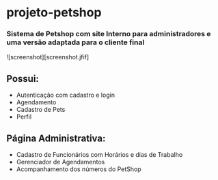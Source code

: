 # projeto-petshop
### Sistema de Petshop com site Interno para administradores e uma versão adaptada para o cliente final

![screenshot][screenshot.jfif]

## Possui:

- Autenticação com cadastro e login
- Agendamento
- Cadastro de Pets
- Perfil

## Página Administrativa:

- Cadastro de Funcionários com Horários e dias de Trabalho
- Gerenciador de Agendamentos
- Acompanhamento dos números do PetShop
